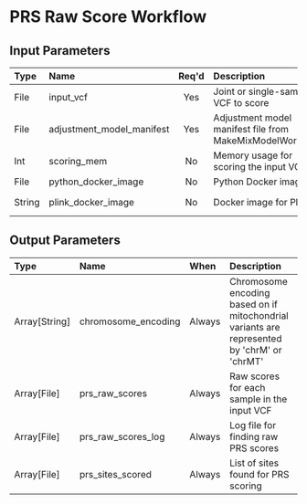 # PRS Raw Score Workflow

## Input Parameters

| Type | Name | Req'd | Description | Default Value |
| :--- | :--- | :---: | :--- | :--- |
| File | input_vcf | Yes | Joint or single-sample VCF to score | |
| File | adjustment_model_manifest | Yes | Adjustment model manifest file from MakeMixModelWorkflow | |
| Int | scoring_mem | No | Memory usage for scoring the input VCF | 8 |
| File | python_docker_image | No | Python Docker image | "python:3.9.10" |
| String | plink_docker_image | No | Docker image for Plink 2 | us.gcr.io/broad-dsde-methods/plink2_docker@sha256:4455bf22ada6769ef00ed0509b278130ed98b6172c91de69b5bc2045a60de124 |

## Output Parameters

| Type | Name | When | Description |
| :--- | :--- | :--- | :--- |
| Array[String] | chromosome_encoding | Always | Chromosome encoding based on if mitochondrial variants are represented by 'chrM' or 'chrMT' |
| Array[File] | prs_raw_scores | Always | Raw scores for each sample in the input VCF |
| Array[File] | prs_raw_scores_log | Always | Log file for finding raw PRS scores |
| Array[File] | prs_sites_scored | Always | List of sites found for PRS scoring |
